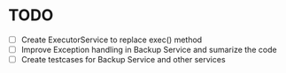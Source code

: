 # TODO

-   [ ] Create ExecutorService to replace exec() method
-   [ ] Improve Exception handling in Backup Service and sumarize the code
-   [ ] Create testcases for Backup Service and other services

